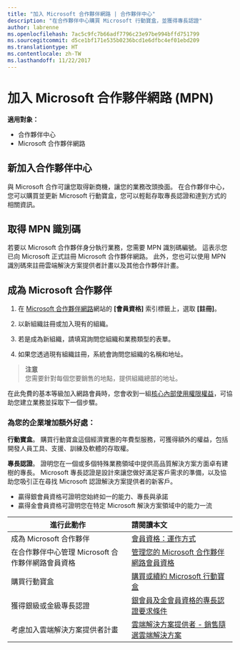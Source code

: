 ```yaml
---
title: "加入 Microsoft 合作夥伴網路 | 合作夥伴中心"
description: "在合作夥伴中心購買 Microsoft 行動寶盒，並獲得專長認證"
author: labrenne
ms.openlocfilehash: 7ac5c9fc7b66adf7796c23e97be994bffd751799
ms.sourcegitcommit: d5ce1bf171e535b0236bcd1e6dfbc4ef01ebd209
ms.translationtype: HT
ms.contentlocale: zh-TW
ms.lasthandoff: 11/22/2017
---
```

# <a name="join-the-microsoft-partner-network-mpn"></a>加入 Microsoft 合作夥伴網路 (MPN)

**適用對象：**

-  合作夥伴中心
-  Microsoft 合作夥伴網路

## <a name="new-to-partner-center"></a>新加入合作夥伴中心

 與 Microsoft 合作可讓您取得新商機，讓您的業務改頭換面。 在合作夥伴中心，您可以購買並更新 Microsoft 行動寶盒，您可以輕鬆存取專長認證和達到方式的相關資訊。

## <a name="get-your-mpn-id"></a>取得 MPN 識別碼

若要以 Microsoft 合作夥伴身分執行業務，您需要 MPN 識別碼編號。 這表示您已向 Microsoft 正式註冊 Microsoft 合作夥伴網路。 此外，您也可以使用 MPN 識別碼來註冊雲端解決方案提供者計畫以及其他合作夥伴計畫。  

## <a name="become-a-microsoft-partner"></a>成為 Microsoft 合作夥伴

1.  在 [Microsoft 合作夥伴網路](https://partner.microsoft.com/en-us/membership)網站的 **\[會員資格\]** 索引標籤上，選取 **\[註冊\]**。 

2.  以新組織註冊或加入現有的組織。

3.  若是成為新組織，請填寫詢問您組織和業務類型的表單。

4.  如果您透過現有組織註冊，系統會詢問您組織的名稱和地址。

>**注意**<br> 您需要針對每個您要銷售的地點，提供組織總部的地址。

在此免費的基本等級加入網路會員時，您會收到一組[核心內部使用權限權益](https://partner.microsoft.com/membership/core-benefits)，可協助您建立業務並採取下一個步驟。 

### <a name="add-additional-benefits-to-your-business"></a>為您的企業增加額外好處： 

**行動寶盒**。 購買行動寶盒這個經濟實惠的年費型服務，可獲得額外的權益，包括開發人員工具、支援、訓練及軟體的存取權。

**專長認證**。 證明您在一個或多個特殊業務領域中提供高品質解決方案方面卓有建樹的專長。 Microsoft 專長認證是設計來讓您做好滿足客戶需求的準備，以及協助您吸引正在尋找 Microsoft 認證解決方案提供者的新客戶。 

- 贏得銀會員資格可證明您始終如一的能力、專長與承諾
- 贏得金會員資格可證明您在特定 Microsoft 解決方案領域中的能力一流

|**進行此動作**   |**請閱讀本文**   |
|------------------|:---------------|
|成為 Microsoft 合作夥伴|[會員資格：運作方式](https://partner.microsoft.com/membership/how-it-works)|
在合作夥伴中心管理 Microsoft 合作夥伴網路會員資格   |[管理您的 Microsoft 合作夥伴網路會員資格](mpn-overview.md)
|購買行動寶盒   |[購買或續約 Microsoft 行動寶盒](https://msdn.microsoft.com/partner-center/mpn-get-action-pack)|
|獲得銀級或金級專長認證   |[銀會員及金會員資格的專長認證要求條件](https://msdn.microsoft.com/en-us/partner-center/learn-about-competencies)|
|考慮加入雲端解決方案提供者計畫|[雲端解決方案提供者 - 銷售隨選雲端解決方案](csp-overview.md)|
